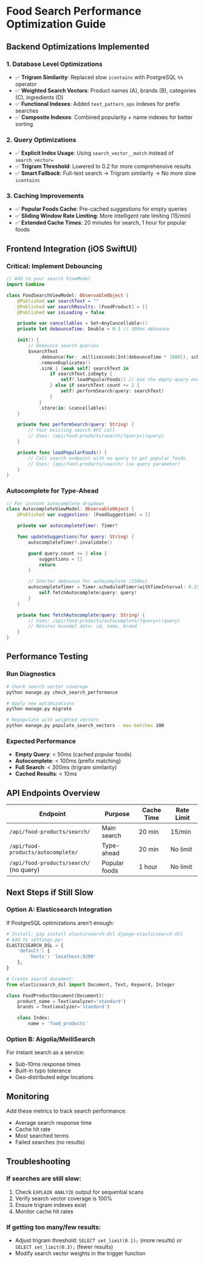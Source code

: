 # Food Search Performance Optimization Guide

## Backend Optimizations Implemented

### 1. **Database Level Optimizations**

- ✅ **Trigram Similarity**: Replaced slow `icontains` with PostgreSQL `%%` operator
- ✅ **Weighted Search Vectors**: Product names (A), brands (B), categories (C), ingredients (D)
- ✅ **Functional Indexes**: Added `text_pattern_ops` indexes for prefix searches
- ✅ **Composite Indexes**: Combined popularity + name indexes for better sorting

### 2. **Query Optimizations**

- ✅ **Explicit Index Usage**: Using `search_vector__match` instead of `search_vector=`
- ✅ **Trigram Threshold**: Lowered to 0.2 for more comprehensive results
- ✅ **Smart Fallback**: Full-text search → Trigram similarity → No more slow `icontains`

### 3. **Caching Improvements**

- ✅ **Popular Foods Cache**: Pre-cached suggestions for empty queries
- ✅ **Sliding Window Rate Limiting**: More intelligent rate limiting (15/min)
- ✅ **Extended Cache Times**: 20 minutes for search, 1 hour for popular foods

## Frontend Integration (iOS SwiftUI)

### **Critical: Implement Debouncing**

```swift
// Add to your search ViewModel
import Combine

class FoodSearchViewModel: ObservableObject {
    @Published var searchText = ""
    @Published var searchResults: [FoodProduct] = []
    @Published var isLoading = false

    private var cancellables = Set<AnyCancellable>()
    private let debounceTime: Double = 0.3 // 300ms debounce

    init() {
        // Debounce search queries
        $searchText
            .debounce(for: .milliseconds(Int(debounceTime * 1000)), scheduler: RunLoop.main)
            .removeDuplicates()
            .sink { [weak self] searchText in
                if searchText.isEmpty {
                    self?.loadPopularFoods() // Use the empty-query endpoint
                } else if searchText.count >= 2 {
                    self?.performSearch(query: searchText)
                }
            }
            .store(in: &cancellables)
    }

    private func performSearch(query: String) {
        // Your existing search API call
        // Uses: /api/food-products/search/?query=\(query)
    }

    private func loadPopularFoods() {
        // Call search endpoint with no query to get popular foods
        // Uses: /api/food-products/search/ (no query parameter)
    }
}
```

### **Autocomplete for Type-Ahead**

```swift
// For instant autocomplete dropdown
class AutocompleteViewModel: ObservableObject {
    @Published var suggestions: [FoodSuggestion] = []

    private var autocompleteTimer: Timer?

    func updateSuggestions(for query: String) {
        autocompleteTimer?.invalidate()

        guard query.count >= 2 else {
            suggestions = []
            return
        }

        // Shorter debounce for autocomplete (150ms)
        autocompleteTimer = Timer.scheduledTimer(withTimeInterval: 0.15, repeats: false) { _ in
            self.fetchAutocomplete(query: query)
        }
    }

    private func fetchAutocomplete(query: String) {
        // Uses: /api/food-products/autocomplete/?query=\(query)
        // Returns minimal data: id, name, brand
    }
}
```

## Performance Testing

### **Run Diagnostics**

```bash
# Check search vector coverage
python manage.py check_search_performance

# Apply new optimizations
python manage.py migrate

# Repopulate with weighted vectors
python manage.py populate_search_vectors --max-batches 100
```

### **Expected Performance**

- **Empty Query**: < 50ms (cached popular foods)
- **Autocomplete**: < 100ms (prefix matching)
- **Full Search**: < 300ms (trigram similarity)
- **Cached Results**: < 10ms

## API Endpoints Overview

| Endpoint                                | Purpose       | Cache Time | Rate Limit |
| --------------------------------------- | ------------- | ---------- | ---------- |
| `/api/food-products/search/`            | Main search   | 20 min     | 15/min     |
| `/api/food-products/autocomplete/`      | Type-ahead    | 20 min     | No limit   |
| `/api/food-products/search/` (no query) | Popular foods | 1 hour     | No limit   |

## Next Steps if Still Slow

### **Option A: Elasticsearch Integration**

If PostgreSQL optimizations aren't enough:

```python
# Install: pip install elasticsearch-dsl django-elasticsearch-dsl
# Add to settings.py:
ELASTICSEARCH_DSL = {
    'default': {
        'hosts': 'localhost:9200'
    },
}

# Create search document:
from elasticsearch_dsl import Document, Text, Keyword, Integer

class FoodProductDocument(Document):
    product_name = Text(analyzer='standard')
    brands = Text(analyzer='standard')

    class Index:
        name = 'food_products'
```

### **Option B: Algolia/MeiliSearch**

For instant search as a service:

- Sub-10ms response times
- Built-in typo tolerance
- Geo-distributed edge locations

## Monitoring

Add these metrics to track search performance:

- Average search response time
- Cache hit rate
- Most searched terms
- Failed searches (no results)

## Troubleshooting

### **If searches are still slow:**

1. Check `EXPLAIN ANALYZE` output for sequential scans
2. Verify search vector coverage is 100%
3. Ensure trigram indexes exist
4. Monitor cache hit rates

### **If getting too many/few results:**

- Adjust trigram threshold: `SELECT set_limit(0.1);` (more results) or `SELECT set_limit(0.3);` (fewer results)
- Modify search vector weights in the trigger function
